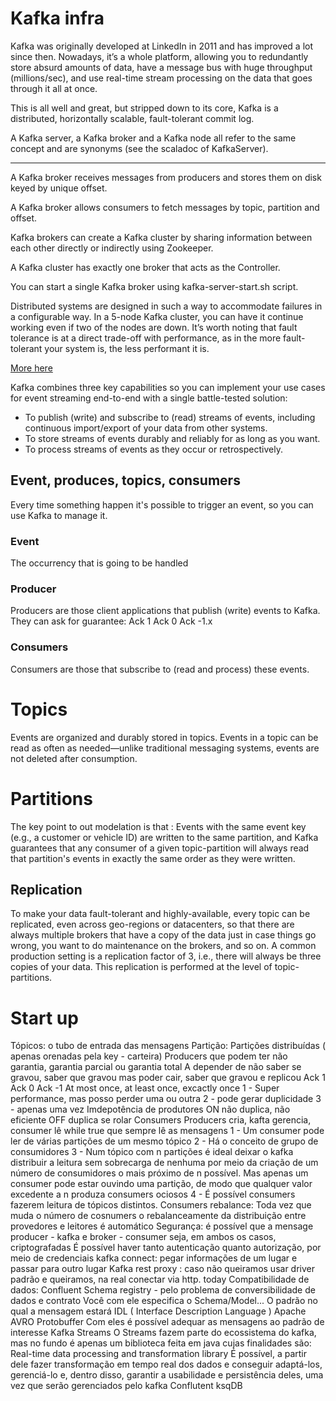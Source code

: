 # Kafka infra

Kafka was originally developed at LinkedIn in 2011 and has improved a lot since then. Nowadays, it’s a whole platform, allowing you to redundantly store absurd amounts of data, have a message bus with huge throughput (millions/sec), and use real-time stream processing on the data that goes through it all at once.

This is all well and great, but stripped down to its core, Kafka is a distributed, horizontally scalable, fault-tolerant commit log.

A Kafka server, a Kafka broker and a Kafka node all refer to the same concept and are synonyms (see the scaladoc of KafkaServer).

---

A Kafka broker receives messages from producers and stores them on disk keyed by unique offset.

A Kafka broker allows consumers to fetch messages by topic, partition and offset.

Kafka brokers can create a Kafka cluster by sharing information between each other directly or indirectly using Zookeeper.

A Kafka cluster has exactly one broker that acts as the Controller.

You can start a single Kafka broker using kafka-server-start.sh script.

Distributed systems are designed in such a way to accommodate failures in a configurable way. In a 5-node Kafka cluster, you can have it continue working even if two of the nodes are down. It’s worth noting that fault tolerance is at a direct trade-off with performance, as in the more fault-tolerant your system is, the less performant it is.

<a href="https://betterprogramming.pub/thorough-introduction-to-apache-kafka-6fbf2989bbc1">More here </a>


Kafka combines three key capabilities so you can implement your use cases for event streaming end-to-end with a single battle-tested solution:

* To publish (write) and subscribe to (read) streams of events, including continuous import/export of your data from other systems.
* To store streams of events durably and reliably for as long as you want.
* To process streams of events as they occur or retrospectively.

## Event, produces, topics, consumers

Every time something happen it's possible to trigger an event, so you can use Kafka to manage it. 

### Event

The occurrency that is going to be handled

### Producer

Producers are those client applications that publish (write) events to Kafka. They can ask for guarantee: Ack 1 Ack 0 Ack -1.x

### Consumers

Consumers are those that subscribe to (read and process) these events.

# Topics

Events are organized and durably stored in topics. Events in a topic can be read as often as needed—unlike traditional messaging systems, events are not deleted after consumption.

# Partitions

The key point to out modelation is that : Events with the same event key (e.g., a customer or vehicle ID) are written to the same partition, and Kafka guarantees that any consumer of a given topic-partition will always read that partition's events in exactly the same order as they were written.

## Replication

To make your data fault-tolerant and highly-available, every topic can be replicated, even across geo-regions or datacenters, so that there are always multiple brokers that have a copy of the data just in case things go wrong, you want to do maintenance on the brokers, and so on. A common production setting is a replication factor of 3, i.e., there will always be three copies of your data. This replication is performed at the level of topic-partitions.


# Start up

Tópicos: o tubo de entrada das mensagens
Partição:
Partições distribuídas ( apenas orenadas pela key - carteira)
Producers que podem ter não garantia, garantia parcial ou garantia total
A depender de não saber se gravou, saber que gravou mas poder cair, saber que gravou e replicou
Ack 1 Ack 0 Ack -1
At most once, at least once, excactly once
1 - Super performance, mas posso perder uma ou outra
2 - pode gerar duplicidade
3 - apenas uma vez
Imdepotência de produtores
ON não duplica, não eficiente
OFF duplica se rolar
Consumers
Producers cria, kafta gerencia, consumer lê
while true que sempre lê as mensagens
1 - Um consumer pode ler de várias partições de um mesmo tópico
2 - Há o conceito de grupo de consumidores
3 - Num tópico com n partições é ideal deixar o kafka distribuir a leitura sem sobrecarga de nenhuma por meio da criação de um número de consumidores o mais próximo de n possível. Mas apenas um consumer pode estar ouvindo uma partição, de modo que qualquer valor excedente a n produza consumers ociosos
4 - É possível consumers fazerem leitura de tópicos distintos.
Consumers rebalance:
Toda vez que muda o número de cosnumers o rebalanceamente da distribuição entre provedores e leitores é automático
Segurança: é possível que a mensage producer - kafka e broker - consumer seja, em ambos os casos, criptografadas
É possível haver tanto autenticação quanto autorização, por meio de credenciais
kafka connect: pegar informações de um lugar e passar para outro lugar
Kafka rest proxy : caso não queiramos usar driver padrão e queiramos, na real conectar via http.
today
Compatibilidade de dados:
Confluent Schema registry - pelo problema de conversibilidade de dados e contrato
Você com ele especifica o Schema/Model... O padrão no qual a mensagem estará
IDL ( Interface Description Language )
Apache AVRO
Protobuffer
Com eles é possível adequar as mensagens ao padrão de interesse
Kafka Streams
O Streams fazem parte do ecossistema do kafka, mas no fundo é apenas um biblioteca feita em java cujas finalidades são: Real-time data processing and transformation library
É possível, a partir dele fazer transformação em tempo real dos dados e conseguir adaptá-los, gerenciá-lo e, dentro disso, garantir a usabilidade e persistência deles, uma vez que serão gerenciados pelo kafka
Conflutent ksqDB


